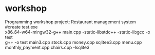# workshop<br>
Programming workshop project: Restaurant management system<br>
#create test.exe<br>
x86_64-w64-mingw32-g++ main.cpp -static-libstdc++ -static-libgcc -o test<br>
g++ -o test main3.cpp stock.cpp money.cpp sqlitee3.cpp menu.cpp monthly_payment.cpp chairs.cpp -lsqlite3
<br>